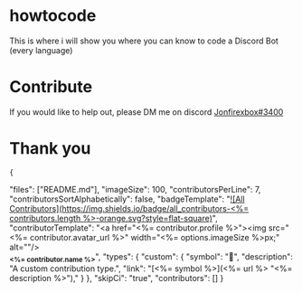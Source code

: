 # howtocode
This is where i will show you where you can know to code a Discord Bot (every language)

# Contribute
If you would like to help out, please DM me on discord [Jonfirexbox#3400](https://discord.com/channels/@me/680506811031355413)

# Thank you
	{
  "files": ["README.md"],
  "imageSize": 100,
  "contributorsPerLine": 7,
  "contributorsSortAlphabetically": false,
  "badgeTemplate": "[![All Contributors](https://img.shields.io/badge/all_contributors-<%= contributors.length %>-orange.svg?style=flat-square)](#contributors)",
  "contributorTemplate": "<a href=\"<%= contributor.profile %>\"><img src=\"<%= contributor.avatar_url %>\" width=\"<%= options.imageSize %>px;\" alt=\"\"/><br /><sub><b><%= contributor.name %></b></sub></a>",
  "types": {
    "custom": {
      "symbol": "🔭",
      "description": "A custom contribution type.",
      "link": "[<%= symbol %>](<%= url %> \"<%= description %>\"),"
    }
  },
  "skipCi": "true",
  "contributors": []
}
